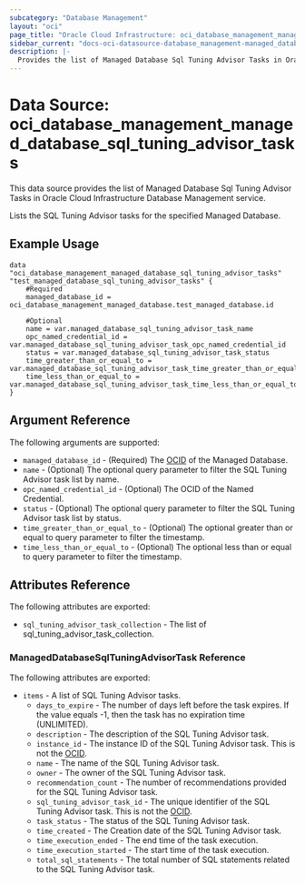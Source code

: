 ```yaml
---
subcategory: "Database Management"
layout: "oci"
page_title: "Oracle Cloud Infrastructure: oci_database_management_managed_database_sql_tuning_advisor_tasks"
sidebar_current: "docs-oci-datasource-database_management-managed_database_sql_tuning_advisor_tasks"
description: |-
  Provides the list of Managed Database Sql Tuning Advisor Tasks in Oracle Cloud Infrastructure Database Management service
---
```


# Data Source: oci_database_management_managed_database_sql_tuning_advisor_tasks
This data source provides the list of Managed Database Sql Tuning Advisor Tasks in Oracle Cloud Infrastructure Database Management service.

Lists the SQL Tuning Advisor tasks for the specified Managed Database.


## Example Usage

```hcl
data "oci_database_management_managed_database_sql_tuning_advisor_tasks" "test_managed_database_sql_tuning_advisor_tasks" {
	#Required
	managed_database_id = oci_database_management_managed_database.test_managed_database.id

	#Optional
	name = var.managed_database_sql_tuning_advisor_task_name
	opc_named_credential_id = var.managed_database_sql_tuning_advisor_task_opc_named_credential_id
	status = var.managed_database_sql_tuning_advisor_task_status
	time_greater_than_or_equal_to = var.managed_database_sql_tuning_advisor_task_time_greater_than_or_equal_to
	time_less_than_or_equal_to = var.managed_database_sql_tuning_advisor_task_time_less_than_or_equal_to
}
```

## Argument Reference

The following arguments are supported:

* `managed_database_id` - (Required) The [OCID](https://docs.cloud.oracle.com/iaas/Content/General/Concepts/identifiers.htm) of the Managed Database.
* `name` - (Optional) The optional query parameter to filter the SQL Tuning Advisor task list by name.
* `opc_named_credential_id` - (Optional) The OCID of the Named Credential.
* `status` - (Optional) The optional query parameter to filter the SQL Tuning Advisor task list by status.
* `time_greater_than_or_equal_to` - (Optional) The optional greater than or equal to query parameter to filter the timestamp.
* `time_less_than_or_equal_to` - (Optional) The optional less than or equal to query parameter to filter the timestamp.


## Attributes Reference

The following attributes are exported:

* `sql_tuning_advisor_task_collection` - The list of sql_tuning_advisor_task_collection.

### ManagedDatabaseSqlTuningAdvisorTask Reference

The following attributes are exported:

* `items` - A list of SQL Tuning Advisor tasks.
	* `days_to_expire` - The number of days left before the task expires. If the value equals -1, then the task has no expiration time (UNLIMITED).
	* `description` - The description of the SQL Tuning Advisor task.
	* `instance_id` - The instance ID of the SQL Tuning Advisor task. This is not the [OCID](https://docs.cloud.oracle.com/iaas/Content/General/Concepts/identifiers.htm).
	* `name` - The name of the SQL Tuning Advisor task.
	* `owner` - The owner of the SQL Tuning Advisor task.
	* `recommendation_count` - The number of recommendations provided for the SQL Tuning Advisor task.
	* `sql_tuning_advisor_task_id` - The unique identifier of the SQL Tuning Advisor task. This is not the [OCID](https://docs.cloud.oracle.com/iaas/Content/General/Concepts/identifiers.htm).
	* `task_status` - The status of the SQL Tuning Advisor task.
	* `time_created` - The Creation date of the SQL Tuning Advisor task.
	* `time_execution_ended` - The end time of the task execution.
	* `time_execution_started` - The start time of the task execution.
	* `total_sql_statements` - The total number of SQL statements related to the SQL Tuning Advisor task.

